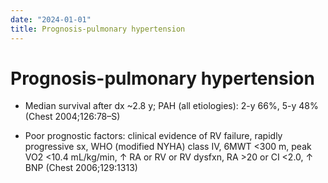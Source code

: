 ```yaml
---
date: "2024-01-01"
title: Prognosis-pulmonary hypertension
---
```


# Prognosis-pulmonary hypertension


* Median survival after dx ~2.8 y; PAH (all etiologies): 2-y 66%, 5-y 48% (Chest 2004;126:78–S)

* Poor prognostic factors: clinical evidence of RV failure, rapidly progressive sx, WHO (modified NYHA) class IV, 6MWT <300 m, peak VO2 <10.4 mL/kg/min, ↑ RA or RV or RV dysfxn, RA >20 or CI <2.0, ↑ BNP (Chest 2006;129:1313)
